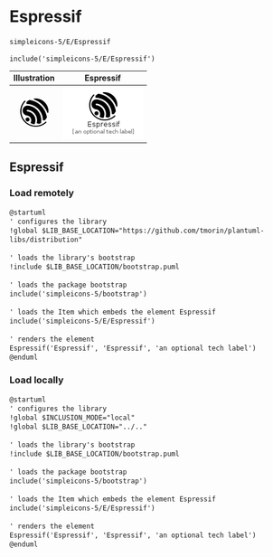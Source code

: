 # Espressif


```text
simpleicons-5/E/Espressif
```

```text
include('simpleicons-5/E/Espressif')
```



| Illustration | Espressif |
| :---: | :---: |
| ![illustration for Illustration](../../simpleicons-5/E/Espressif.png) | ![illustration for Espressif](../../simpleicons-5/E/Espressif.Local.png) |




## Espressif

### Load remotely
```plantuml
@startuml
' configures the library
!global $LIB_BASE_LOCATION="https://github.com/tmorin/plantuml-libs/distribution"

' loads the library's bootstrap
!include $LIB_BASE_LOCATION/bootstrap.puml

' loads the package bootstrap
include('simpleicons-5/bootstrap')

' loads the Item which embeds the element Espressif
include('simpleicons-5/E/Espressif')

' renders the element
Espressif('Espressif', 'Espressif', 'an optional tech label')
@enduml
```

### Load locally
```plantuml
@startuml
' configures the library
!global $INCLUSION_MODE="local"
!global $LIB_BASE_LOCATION="../.."

' loads the library's bootstrap
!include $LIB_BASE_LOCATION/bootstrap.puml

' loads the package bootstrap
include('simpleicons-5/bootstrap')

' loads the Item which embeds the element Espressif
include('simpleicons-5/E/Espressif')

' renders the element
Espressif('Espressif', 'Espressif', 'an optional tech label')
@enduml
```

